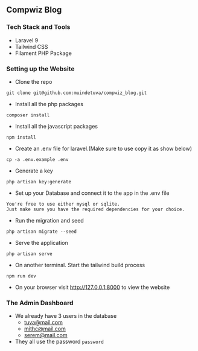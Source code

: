 ## Compwiz Blog

### Tech Stack and Tools

- Laravel 9
- Tailwind CSS
- Filament PHP Package

### Setting up the Website

- Clone the repo

```
git clone git@github.com:muindetuva/compwiz_blog.git
```

- Install all the php packages

```
composer install
```

- Install all the javascript packages

```
npm install
```

- Create an .env file for laravel.(Make sure to use copy it as show below)

```
cp -a .env.example .env
```

- Generate a key

```
php artisan key:generate
```

- Set up your Database and connect it to the app in the .env file

```
You're free to use either mysql or sqlite. 
Just make sure you have the required dependencies for your choice.
```

- Run the migration and seed

```
php artisan migrate --seed
```

- Serve the application

```
php artisan serve
```

- On another terminal. Start the tailwind build process

```
npm run dev
```

- On your browser visit http://127.0.0.1:8000 to view the website

### The Admin Dashboard

- We already have 3 users in the database
    - tuva@mail.com
    - mithc@mail.com
    - serem@mail.com
- They all use the password `password`
